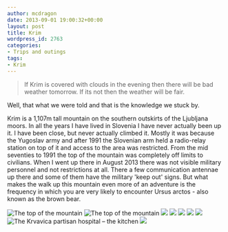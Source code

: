 ```yaml
---
author: mcdragon
date: 2013-09-01 19:00:32+00:00
layout: post
title: Krim
wordpress_id: 2763
categories:
- Trips and outings
tags:
- Krim
---
```


> If Krim is covered with clouds in the evening then there will be bad weather tomorrow. If its not then the weather will be fair.

Well, that what we were told and that is the knowledge we stuck by.

Krim is a 1,107m tall mountain on the southern outskirts of the Ljubljana moors. In all the years I have lived in Slovenia I have never actually been up it. I have been close, but never actually climbed it. Mostly it was because the Yugoslav army and after 1991 the Slovenian arm held a radio-relay station on top of it and access to the area was restricted. From the mid seventies to 1991 the top of the mountain was completely off limits to civilians. When I went up there in August 2013 there was not visible military personnel and not restrictions at all. There a few communication antennae up there and some of them have the military 'keep out' signs. But what makes the walk up this mountain even more of an adventure is the frequency in which you are very likely to encounter Ursus arctos - also known as the brown bear.

![](https://img.mcdowell.si/2013/10/2013-08-30-13.49.55-1.jpg "The top of the mountain")
![](https://img.mcdowell.si/2013/10/2013-08-30-14.16.11-1.jpg "The top of the mountain")
![](https://img.mcdowell.si/2013/10/2013-08-30-15.22.07-1.jpg)
![](https://img.mcdowell.si/2013/10/2013-08-30-15.22.49-1.jpg)
![](https://img.mcdowell.si/2013/10/2013-08-30-15.23.28-1.jpg)
![](https://img.mcdowell.si/2013/10/2013-08-30-15.24.32-1.jpg)
![](https://img.mcdowell.si/2013/10/2013-08-30-15.25.24-1.jpg)
![](https://img.mcdowell.si/2013/10/2013-08-30-15.26.06-1.jpg "The Krvavica partisan hospital – the kitchen")
![](https://img.mcdowell.si/2013/10/2013-08-30-15.30.47-1.jpg)